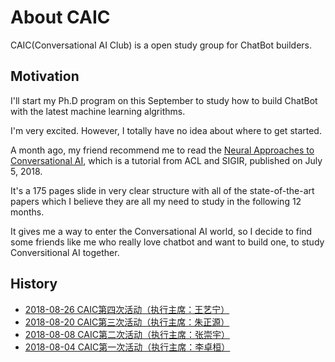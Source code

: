 # About CAIC

CAIC(Conversational AI Club) is a open study group for ChatBot builders.

## Motivation

I'll start my Ph.D program on this September to study how to build ChatBot with the latest machine learning algrithms.

I'm very excited. However, I totally have no idea about where to get started.

A month ago, my friend recommend me to read the [Neural Approaches to Conversational AI](https://www.microsoft.com/en-us/research/publication/neural-approaches-to-conversational-ai/), which is a tutorial from ACL and SIGIR, published on July 5, 2018.

It's a 175 pages slide in very clear structure with all of the state-of-the-art papers which I believe they are all my need to study in the following 12 months.

It gives me a way to enter the Conversational AI world, so I decide to find some friends like me who really love chatbot and want to build one, to study Conversitional AI together.

## History
 
- [2018-08-26 CAIC第四次活动（执行主席：王艺宁）](https://github.com/BUPT/awesome-chatbot/issues/6)
- [2018-08-20 CAIC第三次活动（执行主席：朱正源）](https://github.com/BUPT/awesome-chatbot/issues/5)
- [2018-08-08 CAIC第二次活动（执行主席：张崇宇）](https://github.com/BUPT/awesome-chatbot/issues/7)
- [2018-08-04 CAIC第一次活动（执行主席：李卓桓）](https://github.com/BUPT/awesome-chatbot/issues/7)
